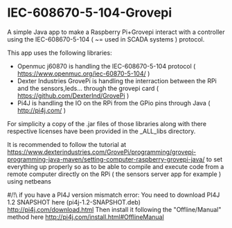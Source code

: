 # IEC-608670-5-104-Grovepi
A simple Java app to make a Raspberry Pi+Grovepi interact with a controller using the IEC-608670-5-104 ( ~= used in SCADA systems ) protocol.

This app uses the following libraries:
- Openmuc j60870 is handling the IEC-608670-5-104 protocol ( https://www.openmuc.org/iec-60870-5-104/ )
- Dexter Industries GrovePi is handling the interraction between the RPi and the sensors,leds... through the grovepi card ( https://github.com/DexterInd/GrovePi )
- Pi4J is handling the IO on the RPi from the GPio pins through Java ( http://pi4j.com/ )

For simplicity a copy of the .jar files of those libraries along with there respective licenses have been provided in the _ALL_libs directory.

It is recommended to follow the tutorial at https://www.dexterindustries.com/GrovePi/programming/grovepi-programming-java-maven/setting-computer-raspberry-grovepi-java/ 
to set everything up properly so as to be able to compile and execute code from a remote computer directly on the RPi ( the sensors server app for example ) using netbeans

#/!\ if you have a PI4J version mismatch error:
You need to download PI4J 1.2 SNAPSHOT  here (pi4j-1.2-SNAPSHOT.deb) http://pi4j.com/download.html 
Then install it following the "Offline/Manual" method here http://pi4j.com/install.html#OfflineManual